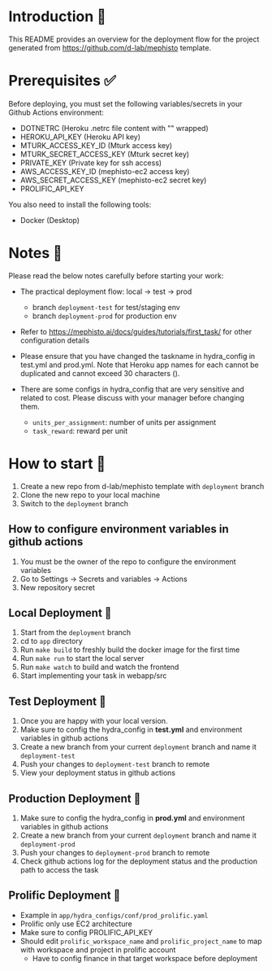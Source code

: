 # Introduction :book:
This README provides an overview for the deployment flow for the project generated from https://github.com/d-lab/mephisto template.

# Prerequisites :white_check_mark:
Before deploying, you must set the following variables/secrets in your Github Actions environment:

- DOTNETRC (Heroku .netrc file content with "" wrapped)
- HEROKU_API_KEY (Heroku API key)
- MTURK_ACCESS_KEY_ID (Mturk access key)
- MTURK_SECRET_ACCESS_KEY (Mturk secret key)
- PRIVATE_KEY (Private key for ssh access)
- AWS_ACCESS_KEY_ID (mephisto-ec2 access key)
- AWS_SECRET_ACCESS_KEY (mephisto-ec2 secret key)
- PROLIFIC_API_KEY

You also need to install the following tools:
- Docker (Desktop)

# Notes :notebook:
Please read the below notes carefully before starting your work:

- The practical deployment flow: local -> test -> prod
  - branch `deployment-test` for test/staging env
  - branch `deployment-prod` for production env 

- Refer to https://mephisto.ai/docs/guides/tutorials/first_task/ for other configuration details

- Please ensure that you have changed the taskname in hydra_config in test.yml and prod.yml. 
Note that Heroku app names for each cannot be duplicated and cannot exceed 30 characters ().
- There are some configs in hydra_config that are very sensitive and related to cost.
Please discuss with your manager before changing them.
  - `units_per_assignment`: number of units per assignment
  - `task_reward`: reward per unit

# How to start :triangular_flag_on_post:
1. Create a new repo from d-lab/mephisto template with `deployment` branch
2. Clone the new repo to your local machine
3. Switch to the `deployment` branch

## How to configure environment variables in github actions
1. You must be the owner of the repo to configure the environment variables
2. Go to Settings -> Secrets and variables -> Actions
3. New repository secret

## Local Deployment :hammer:
1. Start from the `deployment` branch
2. cd to `app` directory
3. Run `make build` to freshly build the docker image for the first time
4. Run `make run` to start the local server
5. Run `make watch` to build and watch the frontend
6. Start implementing your task in webapp/src

## Test Deployment :test_tube:
1. Once you are happy with your local version.
2. Make sure to config the hydra_config in **test.yml** and environment variables in github actions
3. Create a new branch from your current `deployment` branch and name it `deployment-test`
4. Push your changes to `deployment-test` branch to remote
5. View your deployment status in github actions

## Production Deployment :rocket:
1. Make sure to config the hydra_config in **prod.yml** and environment variables in github actions
2. Create a new branch from your current `deployment` branch and name it `deployment-prod`
3. Push your changes to `deployment-prod` branch to remote
4. Check github actions log for the deployment status and the production path to access the task

## Prolific Deployment :rocket:
* Example in `app/hydra_configs/conf/prod_prolific.yaml`
* Prolific only use EC2 architecture
* Make sure to config PROLIFIC_API_KEY
* Should edit `prolific_workspace_name` and `prolific_project_name` to map with workspace and project in prolific account
  * Have to config finance in that target workspace before deployment